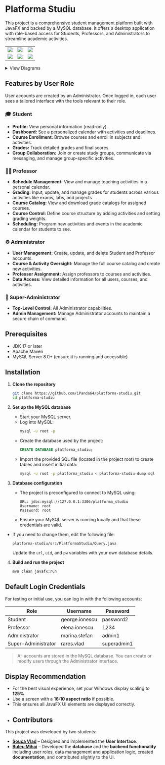 # Platforma Studiu
 This project is a comprehensive student management platform built with JavaFX and backed by a MySQL database. It offers a desktop application with
  role-based access for Students, Professors, and Administrators to streamline academic activities.
<table width="100%">
  <tr>
    <td width="33%">
     <img src="https://github.com/iPanda64/platforma-studiu/blob/main/Screenshots/Picture1.png" />
    </td>
    <td width="33%">
      <img src="https://github.com/iPanda64/platforma-studiu/blob/main/Screenshots/Picture2.png" />
    </td>
    </td>
    <td width="33%">
     <img src="https://github.com/iPanda64/platforma-studiu/blob/main/Screenshots/Picture3.png" />
    </td>
  </tr>
  <tr>
    <td width="33%">
      <img src="https://github.com/iPanda64/platforma-studiu/blob/main/Screenshots/Picture4.png" />
    </td>
    <td width="33%">
     <img src="https://github.com/iPanda64/platforma-studiu/blob/main/Screenshots/Picture5.png" />
    </td>
    </td>
    <td width="33%">
     <img src="https://github.com/iPanda64/platforma-studiu/blob/main/Screenshots/Picture6.png" />
    </td>
  </tr>
</table>


<details>
<summary>View Diagrams</summary>

![UML Diagram](https://github.com/iPanda64/platforma-studiu/blob/main/UML.drawio.png)
![Use Case Diagram](https://github.com/iPanda64/platforma-studiu/blob/main/UseCaseDiagram.png)

</details>

## Features by User Role

User accounts are created by an Administrator. Once logged in, each user sees a tailored interface with the tools relevant to their role.

### 🎓 Student
- **Profile:** View personal information (read-only).  
- **Dashboard:** See a personalized calendar with activities and deadlines.  
- **Course Enrollment:** Browse courses and enroll in subjects and activities.  
- **Grades:** Track detailed grades and final scores.  
- **Group Collaboration:** Join or create study groups, communicate via messaging, and manage group-specific activities.

### 👨‍🏫 Professor
- **Schedule Management:** View and manage teaching activities in a personal calendar.  
- **Grading:** Input, update, and manage grades for students across various activities like exams, labs, and projects
- **Course Catalog:** View and download grade catalogs for assigned courses.  
- **Course Control:** Define course structure by adding activities and setting grading weights.  
- **Scheduling:** Program new activities and events in the academic calendar for students to see.
  
 ### ⚙️ Administrator
- **User Management:** Create, update, and delete Student and Professor accounts.  
- **Course & Activity Oversight:** Manage the full course catalog and create new activities.  
- **Professor Assignment:** Assign professors to courses and activities.  
- **Data Access:** View detailed information for all users, courses, and activities.

### 👑 Super-Administrator
- **Top-Level Control:** All Administrator capabilities.  
- **Admin Management:** Manage Administrator accounts to maintain a secure chain of command.

## Prerequisites

-   JDK 17 or later
-   Apache Maven
-   MySQL Server 8.0+ (ensure it is running and accessible)

## Installation

1. **Clone the repository**
   ```bash
   git clone https://github.com/iPanda64/platforma-studiu.git
   cd platforma-studiu
   ```

2. **Set up the MySQL database**
   - Start your MySQL server.
   - Log into MySQL:
     ```bash
     mysql -u root -p
     ```
   - Create the database used by the project:
     ```sql
     CREATE DATABASE platforma_studiu;
     ```
   - Import the provided SQL file (located in the project root) to create tables and insert initial data:
     ```bash
     mysql -u root -p platforma_studiu < platforma-studiu-dump.sql
     ```

3. **Database configuration**
   - The project is preconfigured to connect to MySQL using:
     ```
     URL: jdbc:mysql://127.0.0.1:3306/platforma_studiu
     Username: root
     Password: root
     ```
   - Ensure your MySQL server is running locally and that these credentials are valid.  
  - If you need to change them, edit the following file:
     ```
     platforma-studiu/src/PlatformaStudiu/Query.java
     ```
     Update the `url`, `uid`, and `pw` variables with your own database details.

4. **Build and run the project**
   ```bash
   mvn clean javafx:run
## Default Login Credentials

For testing or initial use, you can log in with the following accounts:

| Role       | Username | Password |
|------------|----------|----------|
| Student    | george.ionescu | password2 |
| Professor  | elena.ionescu | 1234 |
| Administrator | marina.stefan | admin1 |
| Super-Administrator | rares.vlad | superadmin1 |

> All accounts are stored in the MySQL database. You can create or modify users through the Administrator interface.
## Display Recommendation

- For the best visual experience, set your Windows display scaling to **125%**.  
- Use a screen with a **16:10 aspect ratio** if possible.  
- This ensures all JavaFX UI elements are displayed correctly.
- ## Contributors

This project was developed by two students:

- **[Souca Vlad](https://github.com/tPilgrim)** – Designed and implemented the **User Interface**.  
- **[Buleu Mihai](https://github.com/iPanda64)** – Developed the **database** and the **backend functionality** including user roles, data management and application logic, created **documentation**, and contributed slightly to the UI.

